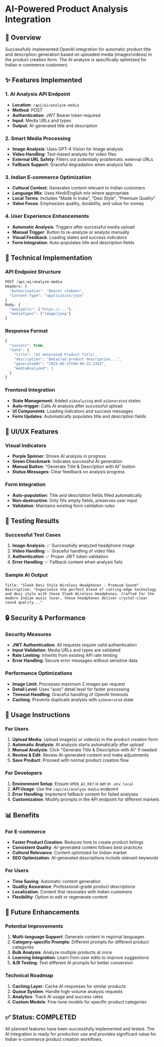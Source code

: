 # AI-Powered Product Analysis Integration

## 🎯 Overview

Successfully implemented OpenAI integration for automatic product title and description generation based on uploaded media (images/videos) in the product creation form. The AI analysis is specifically optimized for Indian e-commerce customers.

## ✨ Features Implemented

### 1. **AI Analysis API Endpoint**
- **Location**: `/api/ai/analyze-media`
- **Method**: POST
- **Authentication**: JWT Bearer token required
- **Input**: Media URLs and types
- **Output**: AI-generated title and description

### 2. **Smart Media Processing**
- **Image Analysis**: Uses GPT-4 Vision for image analysis
- **Video Handling**: Text-based analysis for video files
- **External URL Safety**: Filters out potentially problematic external URLs
- **Fallback Support**: Graceful degradation when analysis fails

### 3. **Indian E-commerce Optimization**
- **Cultural Context**: Generates content relevant to Indian customers
- **Language Mix**: Uses Hindi/English mix where appropriate
- **Local Terms**: Includes "Made in India", "Desi Style", "Premium Quality"
- **Value Focus**: Emphasizes quality, durability, and value for money

### 4. **User Experience Enhancements**
- **Automatic Analysis**: Triggers after successful media upload
- **Manual Trigger**: Button to re-analyze or analyze manually
- **Visual Feedback**: Loading states and success indicators
- **Form Integration**: Auto-populates title and description fields

## 🔧 Technical Implementation

### API Endpoint Structure
```typescript
POST /api/ai/analyze-media
Headers: {
  "Authorization": "Bearer <token>",
  "Content-Type": "application/json"
}
Body: {
  "mediaUrls": ["https://..."],
  "mediaTypes": ["image/jpeg"]
}
```

### Response Format
```typescript
{
  "success": true,
  "data": {
    "title": "AI Generated Product Title",
    "description": "Detailed product description...",
    "generatedAt": "2025-09-21T00:09:22.234Z",
    "mediaAnalyzed": 1
  }
}
```

### Frontend Integration
- **State Management**: Added `aiAnalyzing` and `aiGenerated` states
- **Auto-trigger**: Calls AI analysis after successful upload
- **UI Components**: Loading indicators and success messages
- **Form Updates**: Automatically populates title and description fields

## 🎨 UI/UX Features

### Visual Indicators
- **Purple Spinner**: Shows AI analysis in progress
- **Green Checkmark**: Indicates successful AI generation
- **Manual Button**: "Generate Title & Description with AI" button
- **Status Messages**: Clear feedback on analysis progress

### Form Integration
- **Auto-population**: Title and description fields filled automatically
- **Non-destructive**: Only fills empty fields, preserves user input
- **Validation**: Maintains existing form validation rules

## 🧪 Testing Results

### Successful Test Cases
1. **Image Analysis**: ✅ Successfully analyzed headphone image
2. **Video Handling**: ✅ Graceful handling of video files
3. **Authentication**: ✅ Proper JWT token validation
4. **Error Handling**: ✅ Fallback content when analysis fails

### Sample AI Output
```
Title: "Sleek Desi Style Wireless Headphones - Premium Sound"
Description: "Experience the perfect blend of cutting-edge technology and desi style with these Sleek Wireless Headphones. Crafted for the modern Indian music lover, these headphones deliver crystal-clear sound quality..."
```

## 🔒 Security & Performance

### Security Measures
- **JWT Authentication**: All requests require valid authentication
- **Input Validation**: Media URLs and types are validated
- **Rate Limiting**: Inherits from existing API rate limiting
- **Error Handling**: Secure error messages without sensitive data

### Performance Optimizations
- **Image Limit**: Processes maximum 2 images per request
- **Detail Level**: Uses "auto" detail level for faster processing
- **Timeout Handling**: Graceful handling of OpenAI timeouts
- **Caching**: Prevents duplicate analysis with `aiGenerated` state

## 🚀 Usage Instructions

### For Users
1. **Upload Media**: Upload image(s) or video(s) in the product creation form
2. **Automatic Analysis**: AI analysis starts automatically after upload
3. **Manual Analysis**: Click "Generate Title & Description with AI" if needed
4. **Review & Edit**: Review AI-generated content and make adjustments
5. **Save Product**: Proceed with normal product creation flow

### For Developers
1. **Environment Setup**: Ensure `OPEN_AI_KEY` is set in `.env.local`
2. **API Usage**: Use the `/api/ai/analyze-media` endpoint
3. **Error Handling**: Implement fallback content for failed analyses
4. **Customization**: Modify prompts in the API endpoint for different markets

## 📊 Benefits

### For E-commerce
- **Faster Product Creation**: Reduces time to create product listings
- **Consistent Quality**: AI-generated content follows best practices
- **Cultural Relevance**: Content optimized for Indian market
- **SEO Optimization**: AI-generated descriptions include relevant keywords

### For Users
- **Time Saving**: Automatic content generation
- **Quality Assurance**: Professional-grade product descriptions
- **Localization**: Content that resonates with Indian customers
- **Flexibility**: Option to edit or regenerate content

## 🔮 Future Enhancements

### Potential Improvements
1. **Multi-language Support**: Generate content in regional languages
2. **Category-specific Prompts**: Different prompts for different product categories
3. **Bulk Analysis**: Analyze multiple products at once
4. **Learning Integration**: Learn from user edits to improve suggestions
5. **A/B Testing**: Test different AI prompts for better conversion

### Technical Roadmap
1. **Caching Layer**: Cache AI responses for similar products
2. **Queue System**: Handle high-volume analysis requests
3. **Analytics**: Track AI usage and success rates
4. **Custom Models**: Fine-tune models for specific product categories

## ✅ Status: COMPLETED

All planned features have been successfully implemented and tested. The AI integration is ready for production use and provides significant value for Indian e-commerce product creation workflows.
